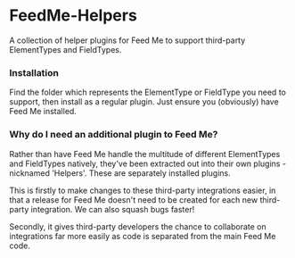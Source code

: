 # FeedMe-Helpers
A collection of helper plugins for Feed Me to support third-party ElementTypes and FieldTypes.

### Installation
Find the folder which represents the ElementType or FieldType you need to support, then install as a regular plugin. Just ensure you (obviously) have Feed Me installed.

### Why do I need an additional plugin to Feed Me?
Rather than have Feed Me handle the multitude of different ElementTypes and FieldTypes natively, they've been extracted out into their own plugins - nicknamed 'Helpers'. These are separately installed plugins.

This is firstly to make changes to these third-party integrations easier, in that a release for Feed Me doesn't need to be created for each new third-party integration. We can also squash bugs faster!

Secondly, it gives third-party developers the chance to collaborate on integrations far more easily as code is separated from the main Feed Me code.
